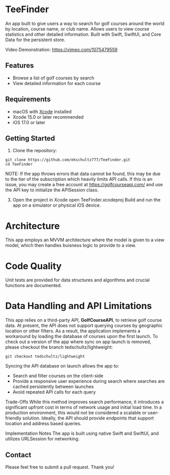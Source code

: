 # TeeFinder

An app built to give users a way to search for golf courses around the world by location, course name, or club name. Allows users to view course statistics and other detailed information. Built with Swift, SwiftUI, and Core Data for the persistent store.

Video Demonstration:
https://vimeo.com/1075479559

## Features

- Browse a list of golf courses by search
- View detailed information for each course  

## Requirements

- macOS with [Xcode](https://developer.apple.com/xcode/) installed  
- Xcode 15.0 or later recommended  
- iOS 17.0 or later

## Getting Started

1. Clone the repository:
```
git clone https://github.com/ekschultz777/TeeFinder.git
cd TeeFinder
```
   
   NOTE: If the app throws errors that data cannot be found, this may be due to the tier of the subscription which heavily limits API calls. If this is an issue, you may create a free account at https://golfcourseapi.com/ and use the API key to initialize the APISession class.

3. Open the project in Xcode
open TeeFinder.xcodeproj
Build and run the app on a simulator or physical iOS device.

# Architecture
This app employs an MVVM architecture where the model is given to a view model, 
which then handles buisness logic to provide to a view.

# Code Quality
Unit tests are provided for data structures and algorithms and crucial functions are documented.

# Data Handling and API Limitations
This app relies on a third-party API, __GolfCourseAPI__, to retrieve golf course data. 
At present, the API does not support querying courses by geographic location or other filters. 
As a result, the application implements a workaround by loading the database of courses upon the first launch.
To check out a version of the app where sync on app launch is removed, please checkout the branch tedschultz/lightweight:
```
git checkout tedschultz/lightweight
```

Syncing the API database on launch allows the app to:

- Search and filter courses on the client-side
- Provide a responsive user experience during search where searches are cached persistently between launches
- Avoid repeated API calls for each query

Trade-Offs
While this method improves search performance, it introduces a significant upfront cost in terms of network usage and initial load time. In a production environment, this would not be considered a scalable or user-friendly solution. Ideally, the API should provide endpoints that support location and address based queries.

Implementation Notes
The app is built using native Swift and SwiftUI, and utilizes URLSession for networking.

## Contact
Please feel free to submit a pull request. Thank you!
